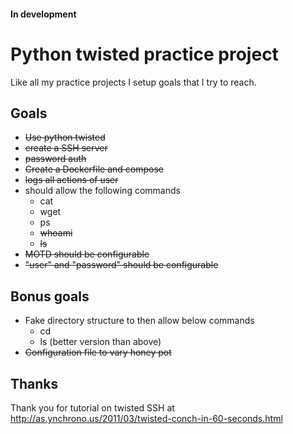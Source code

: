 #### In development

# Python twisted practice project

Like all my practice projects I setup goals that I try to reach.

## Goals
* ~~Use python twisted~~
* ~~create a SSH server~~
* ~~password auth~~
* ~~Create a Dockerfile and compose~~
* ~~logs all actions of user~~
* should allow the following commands
    * cat
    * wget
    * ps
    * ~~whoami~~
    * ~~ls~~
* ~~MOTD should be configurable~~
* ~~"user" and "password" should be configurable~~


## Bonus goals
* Fake directory structure to then allow below commands
    * cd
    * ls (better version than above)
* ~~Configuration file to vary honey pot~~


## Thanks
Thank you for tutorial on twisted SSH at http://as.ynchrono.us/2011/03/twisted-conch-in-60-seconds.html
